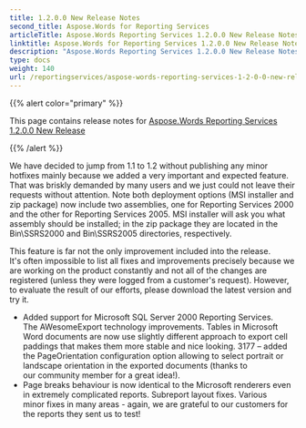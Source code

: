 ```yaml
---
title: 1.2.0.0 New Release Notes
second_title: Aspose.Words for Reporting Services
articleTitle: Aspose.Words Reporting Services 1.2.0.0 New Release Notes
linktitle: Aspose.Words for Reporting Services 1.2.0.0 New Release Notes
description: "Aspose.Words Reporting Services 1.2.0.0 New Release Notes – the latest updates and fixes."
type: docs
weight: 140
url: /reportingservices/aspose-words-reporting-services-1-2-0-0-new-release-release-notes/
---
```


{{% alert color="primary" %}}

This page contains release notes for [Aspose.Words Reporting Services 1.2.0.0 New Release](https://downloads.aspose.com/words/reportingservices/new-releases/aspose.words-reporting-services-1.2.0.0-new-release/)

{{% /alert %}}

We have decided to jump from 1.1 to 1.2 without publishing any minor hotfixes mainly because we added a very important and expected feature. That was briskly demanded by many users and we just could not leave their requests without attention. Note both deployment options (MSI installer and zip package) now include two assemblies, one for Reporting Services 2000 and the other for Reporting Services 2005. MSI installer will ask you what assembly should be installed; in the zip package they are located in the Bin\SSRS2000 and Bin\SSRS2005 directories, respectively.

This feature is far not the only improvement included into the release. It's often impossible to list all fixes and improvements precisely because we are working on the product constantly and not all of the changes are registered (unless they were logged from a customer's request). However, to evaluate the result of our efforts, please download the latest version and try it.

- Added support for Microsoft SQL Server 2000 Reporting Services.<br>
  The AWesomeExport technology improvements. Tables in Microsoft Word documents are now use slightly different approach to export cell paddings that makes them more stable and nice looking. 
  3177 – added the PageOrientation configuration option allowing to select portrait or landscape orientation in the exported documents (thanks to our community member for a great idea!). 
- Page breaks behaviour is now identical to the Microsoft renderers even in extremely complicated reports.
  Subreport layout fixes. 
  Various minor fixes in many areas - again, we are grateful to our customers for the reports they sent us to test! 
